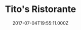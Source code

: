 ---
date: 2017-07-04T19:55:11.000Z
title: Tito's Ristorante
latitude: 52.042136
longitude: 0.954842
url: http://titosristorante.wixsite.com/tito
category: checkin
---